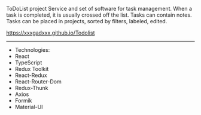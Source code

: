 ToDoList project
Service and set of software for task management. When a task is completed, it is usually crossed off the list. Tasks can contain notes. Tasks can be placed in projects, sorted by filters, labeled, edited.

https://xxxgadxxx.github.io/Todolist

---

- Technologies:
- React
- TypeScript
- Redux Toolkit
- React-Redux
- React-Router-Dom
- Redux-Thunk
- Axios
- Formik
- Material-UI
